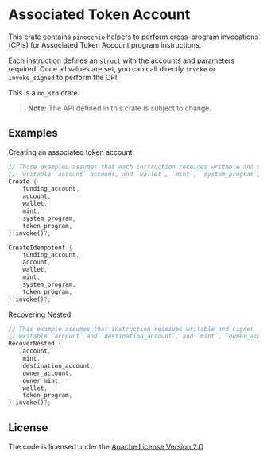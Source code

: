 # Associated Token Account

This crate contains [`pinocchio`](https://crates.io/crates/pinocchio) helpers to perform cross-program invocations (CPIs) for Associated Token Account program instructions.

Each instruction defines an `struct` with the accounts and parameters required. Once all values are set, you can call directly `invoke` or `invoke_signed` to perform the CPI.

This is a `no_std` crate.

> **Note:** The API defined in this crate is subject to change.

## Examples

Creating an associated token account:
```rust
// Those examples assumes that each instruction receives writable and signer `funding_account` account
//  writable `account` account, and `wallet`, `mint`, `system_program`, `token_program` accounts
Create {
    funding_account,
    account,
    wallet,
    mint,
    system_program,
    token_program,
}.invoke()?;

CreateIdempotent {
    funding_account,
    account,
    wallet,
    mint,
    system_program,
    token_program,
}.invoke()?;
```

Recovering Nested
```rust
// This example assumes that instruction receives writable and signer `wallet` account
// writable `account` and `destination_account`, and `mint`, `owner_account`, `owner_mint`, `token_program` accounts.
RecoverNested {
    account,
    mint,
    destination_account,
    owner_account,
    owner_mint,
    wallet,
    token_program,
}.invoke()?;
```

## License

The code is licensed under the [Apache License Version 2.0](../LICENSE)
